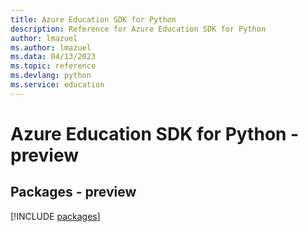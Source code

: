 ```yaml
---
title: Azure Education SDK for Python
description: Reference for Azure Education SDK for Python
author: lmazuel
ms.author: lmazuel
ms.data: 04/13/2023
ms.topic: reference
ms.devlang: python
ms.service: education
---
```

# Azure Education SDK for Python - preview
## Packages - preview
[!INCLUDE [packages](education-index.md)]